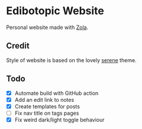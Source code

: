 # Edibotopic Website 

Personal website made with [Zola](https://www.getzola.org/).

## Credit

Style of website is based on the lovely [serene](https://github.com/isunjn/serene) theme.

## Todo

- [x] Automate build with GitHub action
- [x] Add an edit link to notes
- [x] Create templates for posts
- [ ] Fix nav title on tags pages
- [x] Fix weird dark/light toggle behaviour
